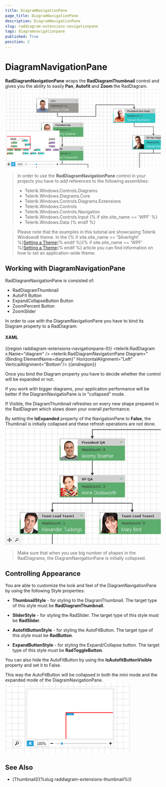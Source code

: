 ```yaml
---
title: DiagramNavigationPane
page_title: DiagramNavigationPane
description: DiagramNavigationPane
slug: raddiagram-extensions-navigationpane
tags: diagramnavigationpane
published: True
position: 2
---
```


# DiagramNavigationPane

__RadDiagramNavigationPane__ wraps the __RadDiagramThumbnail__ control and gives you the ability to easily __Pan__, __Autofit__ and __Zoom__ the RadDiagram.
![raddiagram-extensions-navigationpane](images/raddiagram-extensions-navigationpane.png)

>In order to use the __RadDiagramNavigationPane__ control in your projects you have to add references to the following assemblies:
>	- Telerik.Windows.Controls.Diagrams
>	- Telerik.Windows.Diagrams.Core
>	- Telerik.Windows.Controls.Diagrams.Extensions
>	- Telerik.Windows.Controls
>	- Telerik.Windows.Controls.Navigation
>	- Telerik.Windows.Controls.Input
{% if site.site_name == 'WPF' %}
>	- Telerik.Windows.Data
{% endif %}

<!-- -->
>Please note that the examples in this tutorial are showcasing Telerik Windows8 theme. In the {% if site.site_name == 'Silverlight' %}[Setting a Theme](http://www.telerik.com/help/silverlight/common-styling-apperance-setting-theme.html#Setting_Application-Wide_Built-In_Theme_in_the_Code-Behind){% endif %}{% if site.site_name == 'WPF' %}[Setting a Theme](http://www.telerik.com/help/wpf/common-styling-apperance-setting-theme-wpf.html#Setting_Application-Wide_Built-In_Theme_in_the_Code-Behind){% endif %} article you can find information on how to set an application-wide theme.

## Working with DiagramNavigationPane

RadDiagramNavigationPane is consisted of:

* RadDiagramThumbnail
* AutoFit Button
* ExpandCollapseButton Button
* ZoomPercent Button
* ZoomSlider

In order to use with the DiagramNavigationPane you have to bind its Diagram property to a RadDiagram:		

#### __XAML__
{{region raddiagram-extensions-navigationpane-0}}
	<telerik:RadDiagram x:Name="diagram" />
	<telerik:RadDiagramNavigationPane Diagram="{Binding ElementName=diagram}"
								      HorizontalAlignment="Left"
   									  VerticalAlignment="Bottom"/>
{{endregion}}

Once you bind the Diagram property you have to decide whether the control will be expanded or not.

If you work with bigger diagrams, your application performance will be better if the DiagramNavigatioPane is in "collapsed" mode.

If Visible, the DiagramThumbnail refreshes on every new shape prepared in the RadDiagram which slows down your overall performance.

By setting the __IsExpanded__ property of the NavigationPane to __False__, the Thumbnail is initially collapsed and these refresh operations are not done.
![raddiagram-extension-navigationpane-collapsed](images/raddiagram-extension-navigationpane-collapsed.png)

>Make sure that when you use big number of shapes in the RadDiagrams, the DiagramNavigationPane is initially collapsed.

## Controlling Appearance

You are able to customize the look and feel of the DiagramNavigationPane by using the following Style properties:

* __ThumbnailStyle__ - for styling to the DiagramThumbnail. The target type of this style must be __RadDiagramThumbnail__.			

* __SliderStyle__ - for styling the RadSlider. The target type of this style must be __RadSlider__.			

* __AutofitButtonStyle__ - for styling the AutoFitButton. The target type of this style must be __RadButton__.			

* __ExpandButtonStyle__ - for styling the Expand/Collapse button. The target type of this style must be __RadToggleButton__.			

You can also hide the AutoFitButton by using the __IsAutofitButtonVisible__ property and set it to False.		

This way the AutoFitButton will be collapsed in both the mini mode and the expanded mode of the DiagramNavigationPane. 
![raddiagram-extensions-navigationpane-autofitcollapsed](images/raddiagram-extensions-navigationpane-autofitcollapsed.png)

## See Also
 * [Thumbnail]({%slug raddiagram-extensions-thumbnail%})